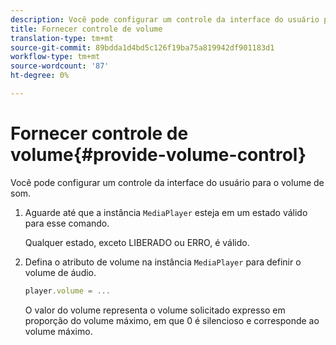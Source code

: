 ```yaml
---
description: Você pode configurar um controle da interface do usuário para o volume de som.
title: Fornecer controle de volume
translation-type: tm+mt
source-git-commit: 89bdda1d4bd5c126f19ba75a819942df901183d1
workflow-type: tm+mt
source-wordcount: '87'
ht-degree: 0%

---
```



# Fornecer controle de volume{#provide-volume-control}

Você pode configurar um controle da interface do usuário para o volume de som.

1. Aguarde até que a instância `MediaPlayer` esteja em um estado válido para esse comando.

   Qualquer estado, exceto LIBERADO ou ERRO, é válido.
1. Defina o atributo de volume na instância `MediaPlayer` para definir o volume de áudio.

   ```js
   player.volume = ...
   ```

   O valor do volume representa o volume solicitado expresso em proporção do volume máximo, em que 0 é silencioso e corresponde ao volume máximo.

